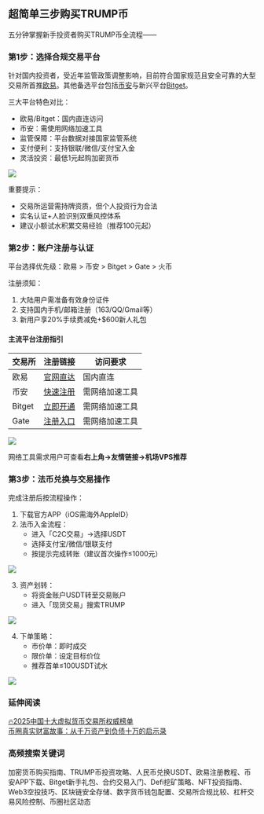 ## 超简单三步购买TRUMP币

五分钟掌握新手投资者购买TRUMP币全流程——

### 第1步：选择合规交易平台
针对国内投资者，受近年监管政策调整影响，目前符合国家规范且安全可靠的大型交易所首推[欧易](https://www.chouyi.world/zh-hans/join/18639032)。其他备选平台包括[币安](https://accounts.binance.com/zh-CN/register?ref=36457687)与新兴平台[Bitget](https://www.bitget.com/zh-CN/referral/register?from=referral&clacCode=VRNEYUTR)。  

三大平台特色对比：
- 欧易/Bitget：国内直连访问
- 币安：需使用网络加速工具
- 监管保障：平台数据对接国家监管系统
- 支付便利：支持银联/微信/支付宝入金
- 灵活投资：最低1元起购加密货币

![](https://ac63e02.webp.li/ouyi-binance-bitget.png)

重要提示：
- 交易所运营需持牌资质，但个人投资行为合法
- 实名认证+人脸识别双重风控体系
- 建议小额试水积累交易经验（推荐100元起）

### 第2步：账户注册与认证
平台选择优先级：欧易 > 币安 > Bitget > Gate > 火币

注册须知：
1. 大陆用户需准备有效身份证件
2. 支持国内手机/邮箱注册（163/QQ/Gmail等）
3. 新用户享20%手续费减免+$600新人礼包

#### 主流平台注册指引
| 交易所   | 注册链接                                                                 | 访问要求          |
|----------|--------------------------------------------------------------------------|-------------------|
| 欧易     | [官网直达](https://www.chouyi.world/zh-hans/join/18639032)               | 国内直连          |
| 币安     | [快速注册](https://accounts.binance.com/zh-CN/register?ref=36457687)     | 需网络加速工具    |
| Bitget   | [立即开通](https://www.bitget.com/zh-CN/referral/register?from=referral&clacCode=VRNEYUTR) | 需网络加速工具    |
| Gate     | [注册入口](www.gate.io/signup/A1ERAQ?ref_type=103)                       | 需网络加速工具    |

[![](https://fe095ec.webp.li/top-10-exchanges-001.jpg)](https://www.chouyi.world/zh-hans/join/18639032)

网络工具需求用户可查看**右上角→友情链接→机场VPS推荐**

### 第3步：法币兑换与交易操作
完成注册后按流程操作：
1. 下载官方APP（iOS需海外AppleID）
2. 法币入金流程：
   - 进入「C2C交易」→选择USDT
   - 选择支付宝/微信/银联支付
   - 按提示完成转账（建议首次操作≤1000元）

![](https://ac63e02.webp.li/ouyichongzhi.png)

3. 资产划转：
   - 将资金账户USDT转至交易账户
   - 进入「现货交易」搜索TRUMP

![](https://ac63e02.webp.li/ouyi-trump001.png)

4. 下单策略：
   - 市价单：即时成交
   - 限价单：设定目标价位
   - 推荐首单≤100USDT试水

![](https://ac63e02.webp.li/ouyi-trump002.png)

### 延伸阅读
[🔥2025中国十大虚拟货币交易所权威榜单](https://btc8848.com/top-10-exchanges/)  
[币圈真实财富故事：从千万资产到负债十万的启示录](https://heiyetouzi.xyz/biquanstory001/)

### 高频搜索关键词
加密货币购买指南、TRUMP币投资攻略、人民币兑换USDT、欧易注册教程、币安APP下载、Bitget新手礼包、合约交易入门、Defi挖矿策略、NFT投资指南、Web3空投技巧、区块链安全存储、数字货币钱包配置、交易所合规比较、杠杆交易风险控制、币圈社区动态